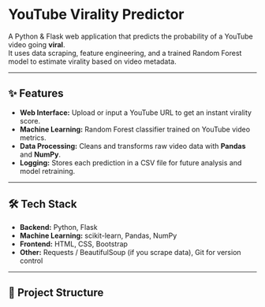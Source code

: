 # YouTube Virality Predictor

A Python & Flask web application that predicts the probability of a YouTube video going **viral**.  
It uses data scraping, feature engineering, and a trained Random Forest model to estimate virality
based on video metadata.

---

## ✨ Features
- **Web Interface:** Upload or input a YouTube URL to get an instant virality score.
- **Machine Learning:** Random Forest classifier trained on YouTube video metrics.
- **Data Processing:** Cleans and transforms raw video data with **Pandas** and **NumPy**.
- **Logging:** Stores each prediction in a CSV file for future analysis and model retraining.

---

## 🛠️ Tech Stack
- **Backend:** Python, Flask  
- **Machine Learning:** scikit-learn, Pandas, NumPy  
- **Frontend:** HTML, CSS, Bootstrap  
- **Other:** Requests / BeautifulSoup (if you scrape data), Git for version control

---

## 📂 Project Structure
